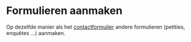 # Formulieren aanmaken

Op dezelfde manier als het [contactformulier](../standaard/contactformulier.md) andere formulieren (petities, enquêtes ...) aanmaken.